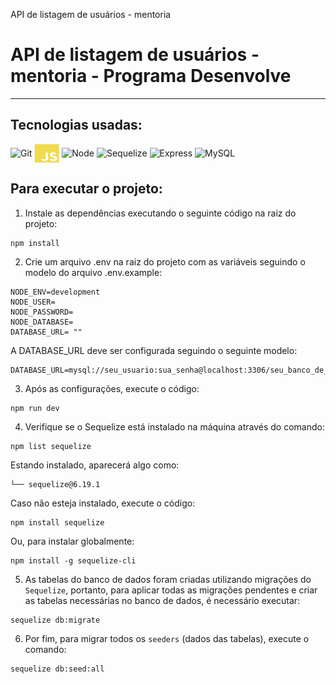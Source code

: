 <!-- # Projeto Desenvolve 2022 Squad 1

## Integrantes
- [Pedro Gomes](https://github.com/pgomesdev)
- [Liliam Oliveira](https://github.com/Lihsolive)
- [Stephane Malo](https://github.com/gstephanie)
- [Lucas Matheus](https://github.com/LucasMatheus12 ) -->

API de listagem de usuários - mentoria

# API de listagem de usuários - mentoria - Programa Desenvolve
___

## Tecnologias usadas:

<div style="display: inline-block">
  <img align="center" alt="Git" height="30" width="40" src="https://cdn.jsdelivr.net/gh/devicons/devicon/icons/git/git-original.svg"> 
  <img align="center" alt="Javascript" height="30" width="40" src="https://raw.githubusercontent.com/devicons/devicon/master/icons/javascript/javascript-plain.svg">
  <img align="center" alt="Node" height="30" width="40" src="https://cdn.jsdelivr.net/gh/devicons/devicon/icons/nodejs/nodejs-original.svg" >
  <img  align="center" alt="Sequelize" height="80" width="100" src="https://cdn.jsdelivr.net/gh/devicons/devicon/icons/sequelize/sequelize-original-wordmark.svg" />
  <img  align="center" alt="Express" height="80" width="100" src="https://cdn.jsdelivr.net/gh/devicons/devicon/icons/express/express-original-wordmark.svg" />
  <img  align="center" alt="MySQL" height="60" width="80" src="https://cdn.jsdelivr.net/gh/devicons/devicon/icons/mysql/mysql-original-wordmark.svg" /> 
</div>


## Para executar o projeto:

1.	Instale as dependências executando o seguinte código na raiz do projeto:
    
```
npm install
```

2.	Crie um arquivo .env na raiz do projeto com as variáveis seguindo o modelo do arquivo .env.example:
```
NODE_ENV=development
NODE_USER= 
NODE_PASSWORD=
NODE_DATABASE= 
DATABASE_URL= ""
```

A DATABASE_URL deve ser configurada seguindo o seguinte modelo: 

```
DATABASE_URL=mysql://seu_usuario:sua_senha@localhost:3306/seu_banco_de_dados
```
3. Após as configurações, execute o código:
```
npm run dev
```

4. Verifique se o Sequelize está instalado na máquina através do comando: 
```
npm list sequelize
```
Estando instalado, aparecerá algo como: 
```
└── sequelize@6.19.1
```

Caso não esteja instalado, execute o código: 
```
npm install sequelize
```
Ou, para instalar globalmente:

```
npm install -g sequelize-cli 
```

5. As tabelas do banco de dados foram criadas utilizando migrações do ```Sequelize```, portanto, para aplicar todas as migrações pendentes e criar as tabelas necessárias no banco de dados, é necessário executar:
```
sequelize db:migrate
```

6. Por fim, para migrar todos os ```seeders``` (dados das tabelas), execute o comando:
```
sequelize db:seed:all
```
